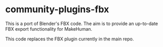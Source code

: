 # community-plugins-fbx

This is a port of Blender's FBX code. The aim is to provide an up-to-date FBX export functionality
for MakeHuman.

This code replaces the FBX plugin currently in the main repo.


